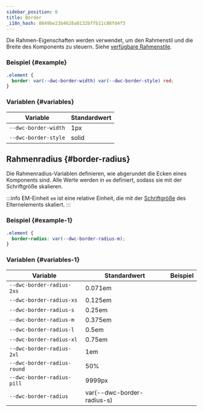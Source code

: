 ```yaml
---
sidebar_position: 6
title: Border
_i18n_hash: 0849be23b4628a0132bffb11c88fd4f3
---
```

Die Rahmen-Eigenschaften werden verwendet, um den Rahmenstil und die Breite des Komponents zu steuern. Siehe [verfügbare Rahmenstile](https://developer.mozilla.org/en-US/docs/Web/CSS/border-style).

### Beispiel {#example}

```css
.element {
  border: var(--dwc-border-width) var(--dwc-border-style) red;
}
```

### Variablen {#variables}

| **Variable**         | **Standardwert** |
|----------------------|-------------------|
| `--dwc-border-width` | 1px               |
| `--dwc-border-style` | solid             |

## Rahmenradius {#border-radius}

Die Rahmenradius-Variablen definieren, wie abgerundet die Ecken eines Komponents sind. Alle Werte werden in `em` definiert, sodass sie mit der Schriftgröße skalieren.

:::info EM-Einheit
`em` ist eine relative Einheit, die mit der [Schriftgröße](https://developer.mozilla.org/en-US/docs/Web/CSS/font-size) des Elternelements skaliert.
:::

### Beispiel {#example-1}

```css
.element {
  border-radius: var(--dwc-border-radius-m);
}
```

### Variablen {#variables-1}

| **Variable**                | **Standardwert**          | **Beispiel**                         |
|-----------------------------|-----------------------------|--------------------------------------|
| `--dwc-border-radius-2xs`   | 0.071em                    | <RadiusBox radius="--dwc-border-radius-2xs" /> |
| `--dwc-border-radius-xs`    | 0.125em                    | <RadiusBox radius="--dwc-border-radius-xs" /> |
| `--dwc-border-radius-s`     | 0.25em                     | <RadiusBox radius="--dwc-border-radius-s" />  |
| `--dwc-border-radius-m`     | 0.375em                    | <RadiusBox radius="--dwc-border-radius-m" />  |
| `--dwc-border-radius-l`     | 0.5em                      | <RadiusBox radius="--dwc-border-radius-l" />  |
| `--dwc-border-radius-xl`    | 0.75em                     | <RadiusBox radius="--dwc-border-radius-xl" /> |
| `--dwc-border-radius-2xl`   | 1em                        | <RadiusBox radius="--dwc-border-radius-2xl" /> |
| `--dwc-border-radius-round` | 50%                        | <RadiusBox radius="--dwc-border-radius-round" /> |
| `--dwc-border-radius-pill`  | 9999px                     | <RadiusBox radius="--dwc-border-radius-pill" /> |
| `--dwc-border-radius`       | var(--dwc-border-radius-s) | <RadiusBox radius="--dwc-border-radius" />     |
